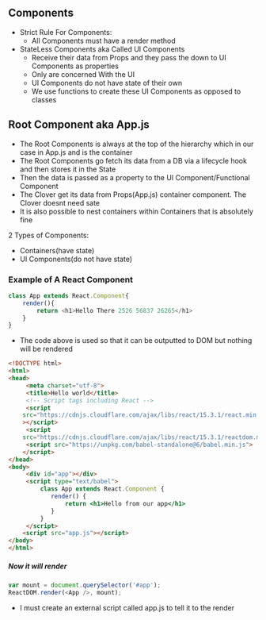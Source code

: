 ## Components
- Strict Rule For Components:
   - All Components must have a render method 
- StateLess Components aka Called UI Components
  - Receive their data from Props and they pass the down to UI Components  as properties
  - Only are concerned With the UI
  - UI Components do not have state of their own
  - We use functions to create these UI Components as opposed to classes

## Root Component aka App.js
- The Root Components is always at the top of the hierarchy which in our case in App.js and is the container
- The Root Components go fetch its data from a DB via a lifecycle hook and then stores it in the State
- Then the data is passed as a property to the UI Component/Functional Component
- The Clover get its data from Props(App.js) container component. The Clover doesnt need sate
- It is also possible to nest containers within Containers that is absolutely fine

2 Types of Components:
- Containers(have state)
- UI Components(do not have state)

### Example of A React Component
```js
class App extends React.Component{
	render(){
		return <h1>Hello There 2526 56837 26265</h1>
	}
}
```

- The code above is used so that it can be outputted to DOM but nothing will be rendered

```html
<!DOCTYPE html>
<html>
<head>
	 <meta charset="utf-8">
	 <title>Hello world</title>
	 <!-- Script tags including React -->
	 <script
	src="https://cdnjs.cloudflare.com/ajax/libs/react/15.3.1/react.min.js"
	></script>
	 <script
	src="https://cdnjs.cloudflare.com/ajax/libs/react/15.3.1/reactdom.min.js"></script>
	 <script src="https://unpkg.com/babel-standalone@6/babel.min.js">
	</script>
</head>
<body>
	 <div id="app"></div>
	 <script type="text/babel">
		 class App extends React.Component {
			render() {
				return <h1>Hello from our app</h1>
			}
		 }
	 </script>
	<script src="app.js"></script>
</body>
</html>

```

##### Now it will render
```js
var mount = document.querySelector('#app');
ReactDOM.render(<App />, mount);
```

- I must create an external script called app.js to tell it to the render
